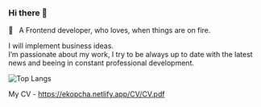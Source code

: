 ### Hi there 👋

💬&nbsp; &nbsp;A Frontend developer, who loves, when things are on fire. <br />

I will implement business ideas. <br />
I’m passionate about my work, I try to be always up to date with the latest news and beeing in constant professional development. <br />

![Top Langs](https://github-readme-stats.vercel.app/api/top-langs/?username=erikkopcha&layout=compact)

My CV - https://ekopcha.netlify.app/CV/CV.pdf

<!-- https://github.com/anuraghazra/github-readme-stats -->
